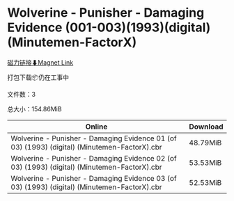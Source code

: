 # Wolverine - Punisher - Damaging Evidence (001-003)(1993)(digital)(Minutemen-FactorX)

[磁力链接⬇Magnet Link](magnet:?xt=urn:btih:89f30d0f27f88fcc574bf90a505033f09ae0c337&dn=Wolverine%20-%20Punisher%20-%20Damaging%20Evidence%20%28001-003%29%281993%29%28digital%29%28Minutemen-FactorX%29)

打包下载📦仍在工事中

文件数：3

总大小：154.86MiB

Online | Download
--- | ---
Wolverine - Punisher - Damaging Evidence 01 (of 03) (1993) (digital) (Minutemen-FactorX).cbr | 48.79MiB
Wolverine - Punisher - Damaging Evidence 02 (of 03) (1993) (digital) (Minutemen-FactorX).cbr | 53.53MiB
Wolverine - Punisher - Damaging Evidence 03 (of 03) (1993) (digital) (Minutemen-FactorX).cbr | 52.53MiB